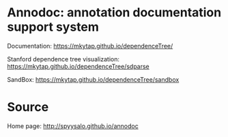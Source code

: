 Annodoc: annotation documentation support system
================================================

Documentation: https://mkytap.github.io/dependenceTree/

Stanford dependence tree visualization: https://mkytap.github.io/dependenceTree/sdparse

SandBox: https://mkytap.github.io/dependenceTree/sandbox

Source
================================================
Home page: <http://spyysalo.github.io/annodoc>
